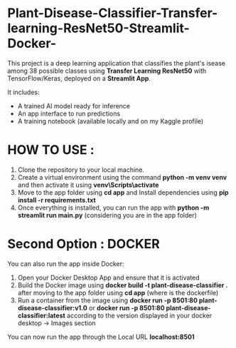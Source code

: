 # Plant-Disease-Classifier-Transfer-learning-ResNet50-Streamlit-Docker-
This project is a deep learning application that classifies the plant's isease among 38 possible classes using **Transfer Learning ResNet50** with TensorFlow/Keras, deployed on a **Streamlit App**.  


It includes:  
- A trained AI model ready for inference  
- An app interface to run predictions  
- A training notebook (available locally and on my Kaggle profile)  

# HOW TO USE :
1. Clone the repository to your local machine.
2. Create a virtual environment using the command **python -m venv venv** and then activate it using **venv\Scripts\activate**
3. Move to the app folder using **cd app** and Install dependencies using **pip install -r requirements.txt**
4. Once everything is installed, you can run the app with **python -m streamlit run main.py** (considering you are in the app folder)

# Second Option : DOCKER
You can also run the app inside Docker:
1. Open your Docker Desktop App and ensure that it is activated
2. Build the Docker image using **docker build -t plant-disease-classifier .** after moving to the app folder using **cd app** (where is the dockerfile)
3. Run a container from the image using **docker run -p 8501:80 plant-disease-classifier:v1.0** or **docker run -p 8501:80 plant-disease-classifier:latest** according to the version displayed in your docker desktop -> Images section

You can now run the app through the Local URL **localhost:8501**
